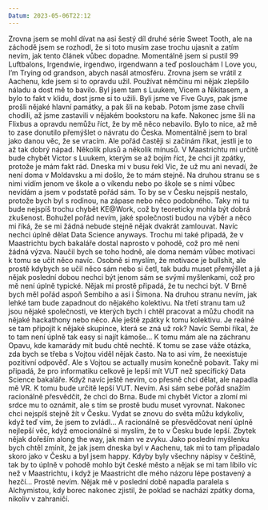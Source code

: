 ```yaml
---
Datum: 2023-05-06T22:12
---
```

Zrovna jsem se mohl dívat na asi šestý díl druhé série Sweet Tooth, ale na záchodě jsem se rozhodl, že si toto musím zase trochu ujasnit a zatím nevím, jak tento článek vůbec dopadne. Momentálně jsem si pustil 99 Luftbalons, Irgendwie, irgendwo, irgendwann a teď poslouchám I Love you, I’m Trying od grandson, abych nasál atmosféru.
Zrovna jsem se vrátil z Aachenu, kde jsem si to opravdu užil. Používat němčinu mi nějak zlepšilo náladu a dost mě to bavilo. Byl jsem tam s Luukem, Vicem a Nikitasem, a bylo to fakt v klidu, dost jsme si to užili.
Byli jsme ve Five Guys, pak jsme prošli nějaké hlavní památky, a pak šli na kebab. Potom jsme zase chvíli chodili, až jsme zastavili v nějakém bookstoru na kafe. Nakonec jsme šli na Flixbus a opravdu nemůžu říct, že by mě něco nebavilo.
Bylo to nice, až mě to zase donutilo přemýšlet o návratu do Česka. Momentálně jsem to bral jako danou věc, že se vracím. Ale pořád častěji si začínám říkat, jestli je to až tak dobrý nápad. Několik plusů a několik mínusů.
V Maastrichtu mi určitě bude chybět Victor s Luukem, kterým se až bojím říct, že chci jít zpátky, protože je mám fakt rád. Dneska mi v busu řekl Vic, že už mu ani nevadí, že není doma v Moldavsku a mi došlo, že to mám stejně. Na druhou stranu se s nimi vidím jenom ve škole a o víkendu nebo po škole se s nimi vůbec nevídám a jsem v podstatě pořád sám. To by se v Česku nejspíš nestalo, protože bych byl s rodinou, na zápase nebo něco podobného.
Taky mi tu bude nejspíš trochu chybět KE@Work, což by teoreticky mohla být dobrá zkušenost. Bohužel pořád nevím, jaké společnosti budou na výběr a něco mi říká, že se mi žádná nebude stejně nějak dvakrát zamlouvat. Navíc nechci úplně dělat Data Science anyways.
Trochu mi také připadá, že v Maastrichtu bych bakaláře dostal naprosto v pohodě, což pro mě není žádná výzva. Naučil bych se toho hodně, ale doma nemám vůbec motivaci k tomu se učit něco navíc. Osobně si myslím, že motivace je bullshit, ale prostě kdybych se učil něco sám nebo si četl, tak budu muset přemýšlet a já nějak poslední dobou nechci být jenom sám se svými myšlenkami, což pro mě není úplně typické. Nějak mi prostě připadá, že tu nechci být.
V Brně bych měl pořád aspoň Sembiho a asi i Šimona. Na druhou stranu nevím, jak lehké tam bude zapadnout do nějakého kolektivu. Na třetí stranu tam už jsou nějaké společnosti, ve kterých bych i chtěl pracovat a můžu chodit na nějaké hackathony nebo něco. Ale ještě zpátky k tomu kolektivu. Je reálné se tam připojit k nějaké skupince, která se zná už rok? Navíc Sembi říkal, že to tam není úplně tak easy si najít kámoše… K tomu mám ale na záchranu Opavu, kde kamarády mít budu chtě nechtě. K tomu se zase váže otázka, zda bych se třeba s Vojtou viděl nějak často. Na to asi vím, že neexistuje pozitivní odpověď. Ale s Vojtou se actually musím konečně pobavit.
Taky mi připadá, že pro informatiku celkově je lepší mít VUT než specifický Data Science bakaláře. Když navíc ještě nevím, co přesně chci dělat, ale napadla mě VR. K tomu bude určitě lepší VUT.
Nevím. Asi sám sebe pořád snažím racionálně přesvědčit, že chci do Brna. Bude mi chybět Victor a zlomí mi srdce mu to oznámit, ale s tím se prostě budu muset vyrovnat. Nakonec chci nejspíš stejně žít v Česku. Vydat se znovu do světa můžu kdykoliv, když teď vím, že jsem to zvládl… A racionálně se přesvědčovat není úplně nejlepší věc, když emocionálně si myslím, že to v Česku bude lepší. Zbytek nějak dořeším along the way, jak mám ve zvyku.
Jako poslední myšlenku bych chtěl zmínit, že jak jsem dneska byl v Aachenu, tak mi to tam připadalo skoro jako v Česku a byl jsem happy. Kdyby byly všechny nápisy v češtině, tak by to úplně v pohodě mohlo být české město a nějak se mi tam líbilo víc než v Maastrichtu, i když je Maastricht dle mého názoru lépe postavený a hezčí… Prostě nevím. Nějak mě v poslední době napadla paralela s Alchymistou, kdy borec nakonec zjistil, že poklad se nachází zpátky doma, nikoliv v zahraničí.